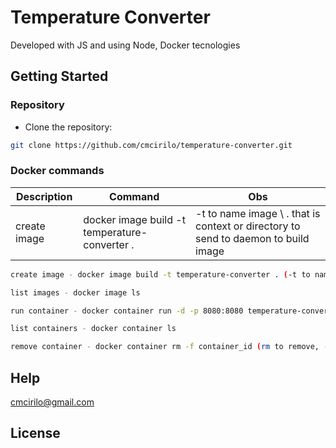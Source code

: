 # Temperature Converter

Developed with JS and using Node, Docker tecnologies 

## Getting Started

 ### Repository

 - Clone the repository:

```sh
git clone https://github.com/cmcirilo/temperature-converter.git
```

 ### Docker commands

  | Description | Command | Obs |
  | ----------- | ------- | --- |
  | create image | docker image build -t temperature-converter . | -t to name image \ . that is context or directory to send to daemon to build image |

```sh
create image - docker image build -t temperature-converter . (-t to name image, . that is context or directory to send to daemon to build image)

list images - docker image ls

run container - docker container run -d -p 8080:8080 temperature-converter (-d to indicate daemon, -p to expose port)

list containers - docker container ls

remove container - docker container rm -f container_id (rm to remove, -f to force)
```


## Help

cmcirilo@gmail.com

## License
